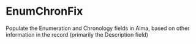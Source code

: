 # EnumChronFix
Populate the Enumeration and Chronology fields in Alma, based on other information in the record (primarily the Description field)
